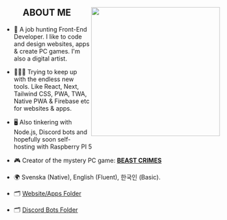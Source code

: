 <div>
  <img align="right" height="300" src="https://i.imgur.com/MCN99Ey.png">
  <h2 align="center">ABOUT ME</h2>

- 🐧 A job hunting Front-End Developer. I like to code and design websites, apps & create PC games. I'm also a digital artist.
  
- 👨🏻‍💻 Trying to keep up with the endless new tools. Like React, Next, Tailwind CSS, PWA, TWA, Native PWA & Firebase etc for websites & apps.

- 🖥️ Also tinkering with Node.js, Discord bots and hopefully soon self-hosting with Raspberry PI 5
  
- 🎮 Creator of the mystery PC game: [**BEAST CRIMES**](https://www.beastcrimes.com/)
  
- 🌍 Svenska (Native), English (Fluent), 한국인 (Basic).

- 🗂️ [Website/Apps Folder](https://github.com/stars/LinkTheCoder/lists/websites-apps)
  
- 🗂️ [Discord Bots Folder](https://github.com/stars/LinkTheCoder/lists/bots)
